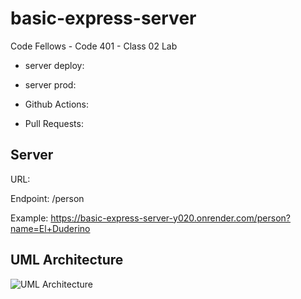 # basic-express-server

Code Fellows - Code 401 - Class 02 Lab

+ server deploy: 

+ server prod: 

+ Github Actions: 

+ Pull Requests: 

## Server

URL: 

Endpoint: /person

Example: https://basic-express-server-y020.onrender.com/person?name=El+Duderino

## UML Architecture

![UML Architecture](./UML-diagram.JPG)
